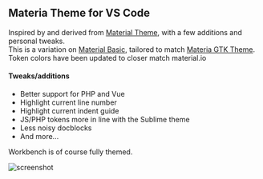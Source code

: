 ## Materia Theme for VS Code

Inspired by and derived from [Material Theme](https://github.com/equinusocio/material-theme), with a few additions and personal tweaks.   
This is a variation on [Material Basic](https://github.com/m-thorsen/vscode-material-mt),
tailored to match [Materia GTK Theme](https://github.com/nana-4/materia-theme).  
Token colors have been updated to closer match material.io

#### Tweaks/additions
* Better support for PHP and Vue
* Highlight current line number
* Highlight current indent guide
* JS/PHP tokens more in line with the Sublime theme
* Less noisy docblocks
* And more...

Workbench is of course fully themed.

![screenshot](./images/screenshot.png)

